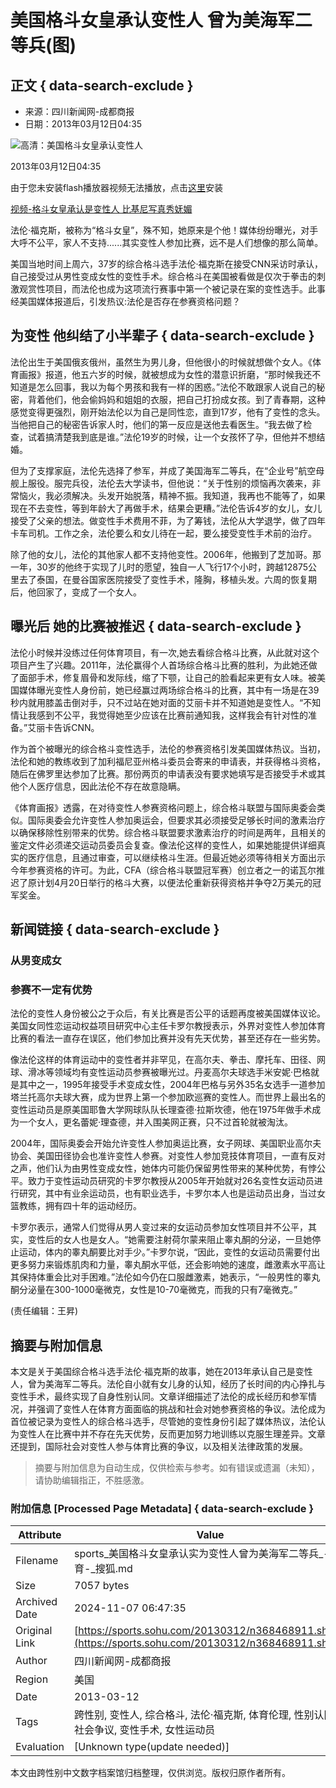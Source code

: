 # 美国格斗女皇承认变性人 曾为美海军二等兵(图)

## 正文 { data-search-exclude }


* 来源：四川新闻网-成都商报
* 日期：2013年03月12日04:35

![高清：美国格斗女皇承认变性人](https://photocdn.sohu.com//focusUp/20130312/5ef14f11_b197_48de_a137_d932c4d73853.jpg)

2013年03月12日04:35

由于您未安装flash播放器视频无法播放，点击[这里](http://www.adobe.com/go/getflash)安装

[视频-格斗女皇承认是变性人 比基尼写真秀妩媚](https://s.sohu.com/20130312/n368548810.shtml)

法伦·福克斯，被称为“格斗女皇”，殊不知，她原来是个他！媒体纷纷曝光，对手大呼不公平，家人不支持......其实变性人参加比赛，远不是人们想像的那么简单。

美国当地时间上周六，37岁的综合格斗选手法伦·福克斯在接受CNN采访时承认，自己接受过从男性变成女性的变性手术。综合格斗在美国被看做是仅次于拳击的刺激观赏性项目，而法伦也成为这项流行赛事中第一个被记录在案的变性选手。此事经美国媒体报道后，引发热议:法伦是否存在参赛资格问题？

## 为变性 他纠结了小半辈子 { data-search-exclude }

法伦出生于美国俄亥俄州，虽然生为男儿身，但他很小的时候就想做个女人。《体育画报》报道，他五六岁的时候，就被想成为女性的潜意识折磨，“那时候我还不知道是怎么回事，我以为每个男孩和我有一样的困惑。”法伦不敢跟家人说自己的秘密，背着他们，他会偷妈妈和姐姐的衣服，把自己打扮成女孩。到了青春期，这种感觉变得更强烈，刚开始法伦以为自己是同性恋，直到17岁，他有了变性的念头。当他把自己的秘密告诉家人时，他们的第一反应是送他去看医生。“我去做了检查，试着搞清楚我到底是谁。”法伦19岁的时候，让一个女孩怀了孕，但他并不想结婚。

但为了支撑家庭，法伦先选择了参军，并成了美国海军二等兵，在“企业号”航空母舰上服役。服完兵役，法伦去大学读书，但他说：“关于性别的烦恼再次袭来，非常恼火，我必须解决。头发开始脱落，精神不振。我知道，我再也不能等了，如果现在不去变性，等到年龄大了再做手术，结果会更糟。”法伦告诉4岁的女儿，女儿接受了父亲的想法。做变性手术费用不菲，为了筹钱，法伦从大学退学，做了四年卡车司机。工作之余，法伦要么和女儿待在一起，要么接受变性手术前的治疗。

除了他的女儿，法伦的其他家人都不支持他变性。2006年，他搬到了芝加哥。那一年，30岁的他终于实现了儿时的愿望，独自一人飞行17个小时，跨越12875公里去了泰国，在曼谷国家医院接受了变性手术，隆胸，移植头发。六周的恢复期后，他回家了，变成了一个女人。

## 曝光后 她的比赛被推迟 { data-search-exclude }

法伦小时候并没练过任何体育项目，有一次,她去看综合格斗比赛，从此就对这个项目产生了兴趣。2011年，法伦赢得个人首场综合格斗比赛的胜利，为此她还做了面部手术，修复眉骨和发际线，缩了下颚，让自己的脸看起来更有女人味。被美国媒体曝光变性人身份前，她已经赢过两场综合格斗的比赛，其中有一场是在39秒内就用膝盖击倒对手，只不过站在她对面的艾丽卡并不知道她是变性人。“不知情让我感到不公平，我觉得她至少应该在比赛前通知我，这样我会有针对性的准备。”艾丽卡告诉CNN。

作为首个被曝光的综合格斗变性选手，法伦的参赛资格引发美国媒体热议。当初，法伦和她的教练收到了加利福尼亚州格斗委员会寄来的申请表，并获得格斗资格，随后在佛罗里达参加了比赛。那份两页的申请表没有要求她填写是否接受手术或其他个人医疗信息，因此法伦不存在故意隐瞒。

《体育画报》透露，在对待变性人参赛资格问题上，综合格斗联盟与国际奥委会类似。国际奥委会允许变性人参加奥运会，但要求其必须接受足够长时间的激素治疗以确保移除性别带来的优势。综合格斗联盟要求激素治疗的时间是两年，且相关的鉴定文件必须递交运动员委员会复查。像法伦这样的变性人，如果她能提供详细真实的医疗信息，且通过审查，可以继续格斗生涯。但最近她必须等待相关方面出示今年参赛资格的许可。为此，CFA（综合格斗联盟冠军赛）创立者之一的诺瓦尔推迟了原计划4月20日举行的格斗大赛，以便法伦重新获得资格并争夺2万美元的冠军奖金。

## 新闻链接 { data-search-exclude }

### 从男变成女

### 参赛不一定有优势

法伦的变性人身份被公之于众后，有关比赛是否公平的话题再度被美国媒体议论。美国女同性恋运动权益项目研究中心主任卡罗尔教授表示，外界对变性人参加体育比赛的看法一直存在误区，他们参加比赛并没有先天优势，甚至还存在一些劣势。

像法伦这样的体育运动中的变性者并非罕见，在高尔夫、拳击、摩托车、田径、网球、滑冰等领域均有变性运动员参赛被曝光过。丹麦高尔夫球选手米安妮·巴格就是其中之一，1995年接受手术变成女性，2004年巴格与另外35名女选手一道参加塔兰托高尔夫球大赛，成为世界上第一个参加欧巡赛的变性人。而世界上最出名的变性运动员是原美国耶鲁大学网球队队长理查德·拉斯坎德，他在1975年做手术成为一个女人，更名蕾妮·理查德，并入围美网正赛，只不过首轮就被淘汰。

2004年，国际奥委会开始允许变性人参加奥运比赛，女子网球、美国职业高尔夫协会、美国田径协会也准许变性人参赛。对变性人参加竞技体育项目，一直有反对之声，他们认为由男性变成女性，她体内可能仍保留男性带来的某种优势，有悖公平。致力于变性运动员研究的卡罗尔教授从2005年开始就对26名变性女运动员进行研究，其中有业余运动员，也有职业选手，卡罗尔本人也是运动员出身，当过女篮教练，拥有四十年的运动经历。

卡罗尔表示，通常人们觉得从男人变过来的女运动员参加女性项目并不公平，其实，变性后的女人也是女人。“她需要注射荷尔蒙来阻止睾丸酮的分泌，一旦她停止运动，体内的睾丸酮要比对手少。”卡罗尔说，“因此，变性的女运动员需要付出更多努力来锻炼肌肉和力量，睾丸酮水平低，还会影响她的速度，雌激素水平高让其保持体重会比对手困难。”法伦如今仍在口服雌激素，她表示，“一般男性的睾丸酮分泌量在300-1000毫微克，女性是10-70毫微克，而我的只有7毫微克。”

(责任编辑：王昇)

## 摘要与附加信息

<!-- tcd_abstract -->
本文是关于美国综合格斗选手法伦·福克斯的故事，她在2013年承认自己是变性人，曾为美海军二等兵。法伦自小就有女儿身的认知，经历了长时间的内心挣扎与变性手术，最终实现了自身性别认同。文章详细描述了法伦的成长经历和参军情况，并强调了变性人在体育方面面临的挑战和社会对她参赛资格的争议。法伦成为首位被记录为变性人的综合格斗选手，尽管她的变性身份引起了媒体热议，法伦认为变性人在比赛中并不存在先天优势，反而更加努力地训练以克服生理差异。文章还提到，国际社会对变性人参与体育比赛的争议，以及相关法律政策的发展。
<!-- tcd_abstract_end -->

> 摘要与附加信息为自动生成，仅供检索与参考。如有错误或遗漏（未知），请协助编辑指正，不胜感激。

### 附加信息 [Processed Page Metadata] { data-search-exclude }

| Attribute       | Value                                  |
|-----------------|----------------------------------------|
| Filename        | sports_美国格斗女皇承认实为变性人曾为美海军二等兵_-_体育-_搜狐.md                             |
| Size            | 7057 bytes                           |
| Archived Date   | 2024-11-07 06:47:35                             |
| Original Link   | [https://sports.sohu.com/20130312/n368468911.shtml](https://sports.sohu.com/20130312/n368468911.shtml)                       |
| Author          | 四川新闻网-成都商报                               |
| Region          | 美国                               |
| Date            | 2013-03-12                                 |
| Tags            | 跨性别, 变性人, 综合格斗, 法伦·福克斯, 体育伦理, 性别认同, 社会争议, 变性手术, 女性运动员                                 |
| Evaluation            | [Unknown type(update needed)]                                 |
<!-- tcd_table_end -->

本文由跨性别中文数字档案馆归档整理，仅供浏览。版权归原作者所有。
